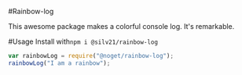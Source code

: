 #Rainbow-log

This awesome package makes a colorful console log. It's remarkable.

#Usage
Install with`npm i @silv21/rainbow-log`

```javascript
var rainbowLog = require("@noget/rainbow-log");
rainbowLog("I am a rainbow");